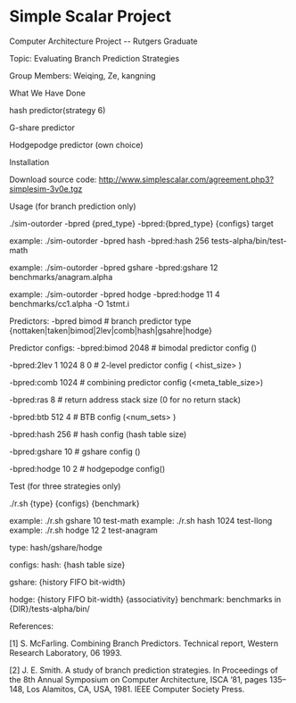 # Simple Scalar Project
Computer Architecture Project -- Rutgers Graduate

Topic: Evaluating Branch Prediction Strategies

Group Members: Weiqing, Ze, kangning


What We Have Done

hash predictor(strategy 6)

G-share predictor

Hodgepodge predictor (own choice)


Installation

Download source code:
http://www.simplescalar.com/agreement.php3?simplesim-3v0e.tgz

Usage (for branch prediction only)

./sim-outorder -bpred {pred_type} -bpred:{bpred_type} {configs} target

example: ./sim-outorder -bpred hash -bpred:hash 256 tests-alpha/bin/test-math

example: ./sim-outorder -bpred gshare -bpred:gshare 12 benchmarks/anagram.alpha

example: ./sim-outorder -bpred hodge -bpred:hodge 11 4 benchmarks/cc1.alpha -O 1stmt.i

Predictors: -bpred bimod # branch predictor type {nottaken|taken|bimod|2lev|comb|hash|gsahre|hodge}

Predictor configs: -bpred:bimod 2048 # bimodal predictor config (<table size>)

-bpred:2lev 1 1024 8 0 # 2-level predictor config (<l1size> <l2size> <hist_size> <xor>)

-bpred:comb 1024 # combining predictor config (<meta_table_size>)

-bpred:ras 8 # return address stack size (0 for no return stack)

-bpred:btb 512 4 # BTB config (<num_sets> <associativity>)

-bpred:hash 256 # hash config (hash table size)

-bpred:gshare 10 # gshare config (<history fifo size>)

-bpred:hodge 10 2 # hodgepodge config(<history fifo size><associativity>)

Test (for three strategies only)

./r.sh {type} {configs} {benchmark}

example: ./r.sh gshare 10 test-math example: ./r.sh hash 1024 test-llong example: ./r.sh hodge 12 2 test-anagram

type: hash/gshare/hodge

configs: hash: {hash table size}

gshare: {history FIFO bit-width}

hodge: {history FIFO bit-width} {associativity} benchmark: benchmarks in {DIR}/tests-alpha/bin/





References:

[1] S. McFarling. Combining Branch Predictors. Technical report, Western Research Laboratory, 06 1993.

[2] J. E. Smith. A study of branch prediction strategies. In Proceedings of the 8th Annual Symposium on Computer Architecture, ISCA ’81, pages 135–148, Los Alamitos, CA, USA, 1981. IEEE Computer Society Press.
